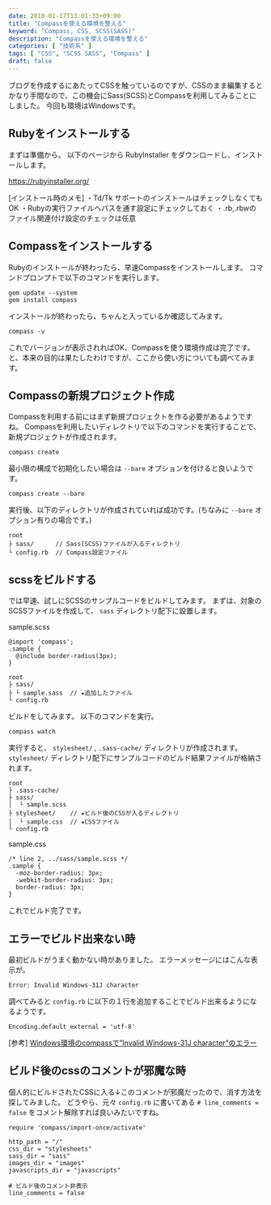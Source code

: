 ```yaml
---
date: 2018-01-17T13:01:33+09:00
title: "Compassを使える環境を整える"
keyword: "Compass, CSS, SCSS(SASS)"
description: "Compassを使える環境を整える"
categories: [ "技術系" ]
tags: [ "CSS", "SCSS SASS", "Compass" ]
draft: false
---
```


ブログを作成するにあたってCSSを触っているのですが、CSSのまま編集するとかなり手間なので、この機会にSass(SCSS)とCompassを利用してみることにしました。
今回も環境はWindowsです。

## Rubyをインストールする

まずは準備から。
以下のページから RubyInstaller をダウンロードし、インストールします。

https://rubyinstaller.org/

[インストール時のメモ]
・Td/Tk サポートのインストールはチェックしなくてもOK
・Rubyの実行ファイルへパスを通す設定にチェックしておく
・.rb,.rbwのファイル関連付け設定のチェックは任意

## Compassをインストールする

Rubyのインストールが終わったら、早速Compassをインストールします。
コマンドプロンプトで以下のコマンドを実行します。

```
gem update --system
gem install compass
```

インストールが終わったら、ちゃんと入っているか確認してみます。

```
compass -v
```

これでバージョンが表示されればOK、Compassを使う環境作成は完了です。
と、本来の目的は果たしたわけですが、ここから使い方についても調べてみます。

## Compassの新規プロジェクト作成

Compassを利用する前にはまず新規プロジェクトを作る必要があるようですね。
Compassを利用したいディレクトリで以下のコマンドを実行することで、新規プロジェクトが作成されます。

```
compass create
```

最小限の構成で初期化したい場合は `--bare` オプションを付けると良いようです。

```
compass create --bare
```

実行後、以下のディレクトリが作成されていれば成功です。(ちなみに `--bare` オプション有りの場合です。)

```
root
├ sass/      // Sass(SCSS)ファイルが入るディレクトリ
└ config.rb  // Compass設定ファイル
```

## scssをビルドする

では早速、試しにSCSSのサンプルコードをビルドしてみます。
まずは、対象のSCSSファイルを作成して、 `sass` ディレクトリ配下に設置します。

sample.scss
```
@import 'compass';
.sample {
  @include border-radius(3px);
}
```

```
root
├ sass/
├ └ sample.sass  // ★追加したファイル
└ config.rb
```

ビルドをしてみます。
以下のコマンドを実行。

```
compass watch
```

実行すると、 `stylesheet/` , `.sass-cache/` ディレクトリが作成されます。
`stylesheet/` ディレクトリ配下にサンプルコードのビルド結果ファイルが格納されます。

```
root
├ .sass-cache/
├ sass/
│  └ sample.scss
├ stylesheet/    // ★ビルド後のCSSが入るディレクトリ
│  └ sample.css  // ★CSSファイル
└ config.rb
```

sample.css
```
/* line 2, ../sass/sample.scss */
.sample {
  -moz-border-radius: 3px;
  -webkit-border-radius: 3px;
  border-radius: 3px;
}
```

これでビルド完了です。

## エラーでビルド出来ない時

最初ビルドがうまく動かない時がありました。
エラーメッセージにはこんな表示が。

```
Error: Invalid Windows-31J character
```

調べてみると `config.rb` に以下の１行を追加することでビルド出来るようになるようです。

```
Encoding.default_external = 'utf-8'
```

[参考]
[Windows環境のcompassで”Invalid Windows-31J character”のエラー](http://blog.a4works.co.jp/archives/326)

## ビルド後のcssのコメントが邪魔な時

個人的にビルドされたCSSに入る↓このコメントが邪魔だったので、消す方法を探してみました。
どうやら、元々 `config.rb` に書いてある `# line_comments = false` をコメント解除すれば良いみたいですね。

```
require 'compass/import-once/activate'

http_path = "/"
css_dir = "stylesheets"
sass_dir = "sass"
images_dir = "images"
javascripts_dir = "javascripts"

# ビルド後のコメント非表示
line_comments = false
```
